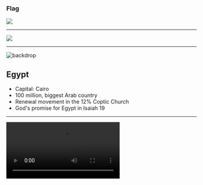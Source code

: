 ### Flag

![](https://upload.wikimedia.org/wikipedia/commons/f/fe/Flag_of_Egypt.svg)

---

![](https://upload.wikimedia.org/wikipedia/commons/a/a1/EGY_orthographic.svg)

---

![backdrop](https://res.cloudinary.com/kiekies/image/upload/v1684692274/prayer/j1t5802dzoiy54nqybbk.jpg)

## Egypt

- Capital: Cairo
- 100 million, biggest Arab country
- Renewal movement in the 12% Coptic Church
- God's promise for Egypt in Isaiah 19

---

![](https://res.cloudinary.com/kiekies/video/upload/v1589133560/r6jwxk7jhpah0y3xsd4m.mp4)
